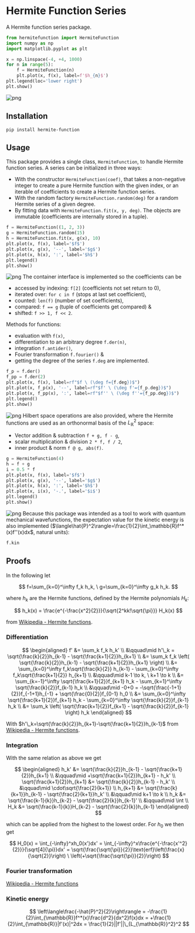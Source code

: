 # Hermite Function Series

A Hermite function series package.
```python
from hermitefunction import HermiteFunction
import numpy as np
import matplotlib.pyplot as plt

x = np.linspace(-4, +4, 1000)
for n in range(5):
    f = HermiteFunction(n)
    plt.plot(x, f(x), label=f'$h_{n}$')
plt.legend(loc='lower right')
plt.show()
```
![png](https://raw.githubusercontent.com/goessl/hermite-function/main/readme/hermite_functions.png)

## Installation

```
pip install hermite-function
```

## Usage

This package provides a single class, `HermiteFunction`, to handle Hermite function series.
A series can be initialized in three ways:
 - With the constructor `HermiteFunction(coef)`, that takes a non-negative integer to create a pure Hermite function with the given index, or an iterable of coefficients to create a Hermite function series.
 - With the random factory `HermiteFunction.random(deg)` for a random Hermite series of a given degree.
 - By fitting data with `HermiteFunction.fit(x, y, deg)`.
The objects are immutable (coefficients are internally stored in a tuple).
```python
f = HermiteFunction((1, 2, 3))
g = HermiteFunction.random(15)
h = HermiteFunction.fit(x, g(x), 10)
plt.plot(x, f(x), label='$f$')
plt.plot(x, g(x), '--', label='$g$')
plt.plot(x, h(x), ':', label='$h$')
plt.legend()
plt.show()
```
![png](https://raw.githubusercontent.com/goessl/hermite-function/main/readme/initialization.png)
The container interface is implemented so the coefficients can be
- accessed by indexing: `f[2]` (coefficients not set return to 0),
- iterated over: `for c in f` (stops at last set coefficient),
- counted: `len(f)` (number of set coefficients),
- compared: `f == g` (tuple of coefficients get compared) &
- shifted: `f >> 1, f << 2`.

Methods for functions:
- evaluation with `f(x)`,
- differentiation to an arbitrary degree `f.der(n)`,
- integration `f.antider()`,
- Fourier transformation `f.fourier()` &
- getting the degree of the series `f.deg` are implemented.
```python
f_p = f.der()
f_pp = f.der(2)
plt.plot(x, f(x), label=rf"$f \ (\deg f={f.deg})$")
plt.plot(x, f_p(x), '--', label=rf"$f' \ (\deg f'={f_p.deg})$")
plt.plot(x, f_pp(x), ':', label=rf"$f'' \ (\deg f''={f_pp.deg})$")
plt.legend()
plt.show()
```
![png](https://raw.githubusercontent.com/goessl/hermite-function/main/readme/differentiation.png)
Hilbert space operations are also provided, where the Hermite functions are used as an orthonormal basis of the $L_\mathbb{R}^2$ space:
- Vector addition & subtraction `f + g, f - g`,
- scalar multiplication & division `2 * f, f / 2`,
- inner product & norm `f @ g, abs(f)`.
```python
g = HermiteFunction(4)
h = f + g
i = 0.5 * f
plt.plot(x, f(x), label='$f$')
plt.plot(x, g(x), '--', label='$g$')
plt.plot(x, h(x), ':', label='$h$')
plt.plot(x, i(x), '-.', label='$i$')
plt.legend()
plt.show()
```
![png](https://raw.githubusercontent.com/goessl/hermite-function/main/readme/arithmetic.png)
Because this package was intended as a tool to work with quantum mechanical wavefunctions, the expectation value for the kinetic energy is also implemented ($\langle\hat{P}^2\rangle=\frac{1}{2}\int_\mathbb{R}f^*(x)f''(x)dx$, natural units):
```python
f.kin
```

## Proofs

In the following let

$$
    f=\sum_{k=0}^\infty f_k h_k, \ g=\sum_{k=0}^\infty g_k h_k.
$$

where $h_k$ are the Hermite functions, defined by the Hermite polynomials $H_k$:

$$
    h_k(x) = \frac{e^{-\frac{x^2}{2}}}{\sqrt{2^kk!\sqrt{\pi}}} H_k(x)
$$

from [Wikipedia - Hermite functions](https://en.wikipedia.org/wiki/Hermite_polynomials\#Hermite_functions).

### Differentiation

$$
    \begin{aligned}
        f' &= \sum_k f_k h_k' \\
        &\qquad\mid h'\_k = \sqrt{\frac{k}{2}}h_{k-1} - \sqrt{\frac{k+1}{2}}h_{k+1} \\
        &= \sum_k f_k \left( \sqrt{\frac{k}{2}}h_{k-1} - \sqrt{\frac{k+1}{2}}h_{k+1} \right) \\
        &= \sum_{k=0}^\infty f_k\sqrt{\frac{k}{2}} h_{k-1} - \sum_{k=0}^\infty f_k\sqrt{\frac{k+1}{2}} h_{k+1} \\
        &\qquad\mid k-1 \to k, \ k+1 \to k \\
        &= \sum_{k=-1}^\infty \sqrt{\frac{k+1}{2}}f_{k+1} h_k - \sum_{k=1}^\infty \sqrt{\frac{k}{2}}f_{k-1} h_k \\
        &\qquad\mid -0+0 = -\sqrt{\frac{-1+1}{2}}f_{-1+1}h_{-1} + \sqrt{\frac{0}{2}}f_{0-1} h_0 \\
        &= \sum_{k=0}^\infty \sqrt{\frac{k+1}{2}}f_{k+1} h_k - \sum_{k=0}^\infty \sqrt{\frac{k}{2}}f_{k-1} h_k \\
        &= \sum_k \left( \sqrt{\frac{k+1}{2}}f_{k+1} - \sqrt{\frac{k}{2}}f_{k-1} \right) h_k
    \end{aligned}
$$

With $h'\_k=\sqrt{\frac{k}{2}}h_{k+1}-\sqrt{\frac{k+1}{2}}h_{k-1}$ from [Wikipedia - Hermite functions](https://en.wikipedia.org/wiki/Hermite_polynomials\#Hermite_functions).

### Integration

With the same relation as above we get

$$
    \begin{aligned}
        h_k' &= \sqrt{\frac{k}{2}}h_{k-1} - \sqrt{\frac{k+1}{2}}h_{k+1} \\
        &\qquad\mid +\sqrt{\frac{k+1}{2}}h_{k+1} - h_k' \\
        \sqrt{\frac{k+1}{2}}h_{k+1} &= \sqrt{\frac{k}{2}}h_{k-1} - h_k' \\
        &\qquad\mid \cdot\sqrt{\frac{2}{k+1}} \\
        h_{k+1} &= \sqrt{\frac{k}{k+1}}h_{k-1} - \sqrt{\frac{2}{k+1}}h_k' \\
        &\qquad\mid k+1 \to k \\
        h_k &= \sqrt{\frac{k-1}{k}}h_{k-2} - \sqrt{\frac{2}{k}}h_{k-1}' \\
        &\qquad\mid \int \\
        H_k &= \sqrt{\frac{k-1}{k}}H_{k-2} - \sqrt{\frac{2}{k}}h_{k-1}
    \end{aligned}
$$

which can be applied from the highest to the lowest order. For $h_0$ we then get

$$
    H_0(x) = \int_{-\infty}^xh_0(x')dx' = \int_{-\infty}^x\frac{e^{-\frac{x'^2}{2}}}{\sqrt[4]{\pi}}dx' = \sqrt{\frac{\sqrt{\pi}}{2}}\text{erf}\left(\frac{x}{\sqrt{2}}\right) \ \left(+\sqrt{\frac{\sqrt{\pi}}{2}}\right)
$$

### Fourier transformation

[Wikipedia - Hermite functions](https://en.wikipedia.org/wiki/Hermite_polynomials#Hermite_functions_as_eigenfunctions_of_the_Fourier_transform)

### Kinetic energy

$$
    \left\langle\frac{-\hat{P}^2}{2}\right\rangle = -\frac{1}{2}\int_{\mathbb{R}}f^*(x)\frac{d^2}{dx^2}f(x)dx = +\frac{1}{2}\int_{\mathbb{R}}|f'(x)|^2dx = \frac{1}{2}||f'||\_{L_{\mathbb{R}}^2}^2
$$
